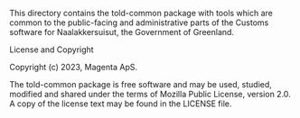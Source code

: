 This directory contains the  told-common package with tools which are
common to the public-facing and administrative parts of the Customs
software for Naalakkersuisut, the Government of Greenland.

License and Copyright

Copyright (c) 2023, Magenta ApS.

The told-common package is free software and may be used, studied,
modified and shared under the terms of Mozilla Public License, version
2.0. A copy of the license text may be found in the LICENSE file.

